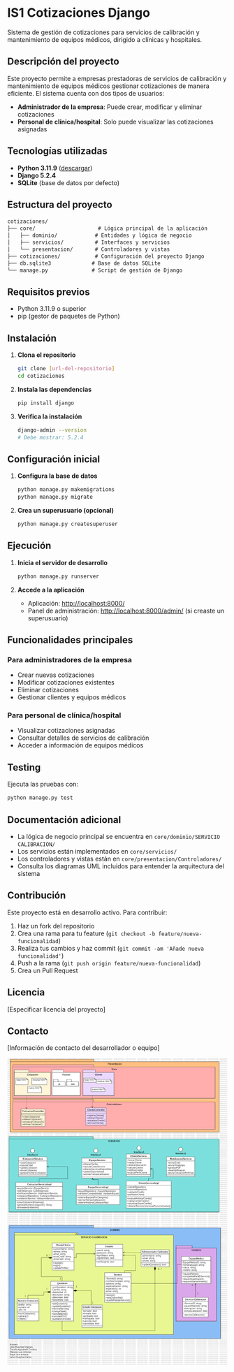 # IS1 Cotizaciones Django

Sistema de gestión de cotizaciones para servicios de calibración y mantenimiento de equipos médicos, dirigido a clínicas y hospitales.

## Descripción del proyecto

Este proyecto permite a empresas prestadoras de servicios de calibración y mantenimiento de equipos médicos gestionar cotizaciones de manera eficiente. El sistema cuenta con dos tipos de usuarios:

- **Administrador de la empresa**: Puede crear, modificar y eliminar cotizaciones
- **Personal de clínica/hospital**: Solo puede visualizar las cotizaciones asignadas

## Tecnologías utilizadas

- **Python 3.11.9** ([descargar](https://www.python.org/downloads/release/python-3119/))
- **Django 5.2.4**
- **SQLite** (base de datos por defecto)

## Estructura del proyecto

```
cotizaciones/
├── core/                    # Lógica principal de la aplicación
│   ├── dominio/            # Entidades y lógica de negocio
│   ├── servicios/          # Interfaces y servicios
│   └── presentacion/       # Controladores y vistas
├── cotizaciones/           # Configuración del proyecto Django
├── db.sqlite3             # Base de datos SQLite
└── manage.py              # Script de gestión de Django
```

## Requisitos previos

- Python 3.11.9 o superior
- pip (gestor de paquetes de Python)

## Instalación

1. **Clona el repositorio**
   ```bash
   git clone [url-del-repositorio]
   cd cotizaciones
   ```

2. **Instala las dependencias**
   ```bash
   pip install django
   ```

3. **Verifica la instalación**
   ```bash
   django-admin --version
   # Debe mostrar: 5.2.4
   ```

## Configuración inicial

1. **Configura la base de datos**
   ```bash
   python manage.py makemigrations
   python manage.py migrate
   ```

2. **Crea un superusuario (opcional)**
   ```bash
   python manage.py createsuperuser
   ```

## Ejecución

1. **Inicia el servidor de desarrollo**
   ```bash
   python manage.py runserver
   ```

2. **Accede a la aplicación**
   - Aplicación: [http://localhost:8000/](http://localhost:8000/)
   - Panel de administración: [http://localhost:8000/admin/](http://localhost:8000/admin/) (si creaste un superusuario)

## Funcionalidades principales

### Para administradores de la empresa
- Crear nuevas cotizaciones
- Modificar cotizaciones existentes
- Eliminar cotizaciones
- Gestionar clientes y equipos médicos

### Para personal de clínica/hospital
- Visualizar cotizaciones asignadas
- Consultar detalles de servicios de calibración
- Acceder a información de equipos médicos

## Testing

Ejecuta las pruebas con:
```bash
python manage.py test
```

## Documentación adicional

- La lógica de negocio principal se encuentra en `core/dominio/SERVICIO CALIBRACION/`
- Los servicios están implementados en `core/servicios/`
- Los controladores y vistas están en `core/presentacion/Controladores/`
- Consulta los diagramas UML incluidos para entender la arquitectura del sistema

## Contribución

Este proyecto está en desarrollo activo. Para contribuir:

1. Haz un fork del repositorio
2. Crea una rama para tu feature (`git checkout -b feature/nueva-funcionalidad`)
3. Realiza tus cambios y haz commit (`git commit -am 'Añade nueva funcionalidad'`)
4. Push a la rama (`git push origin feature/nueva-funcionalidad`)
5. Crea un Pull Request

## Licencia

[Especificar licencia del proyecto]

## Contacto

[Información de contacto del desarrollador o equipo]

![Diagrama uml](sources/diagrama_uml.png)